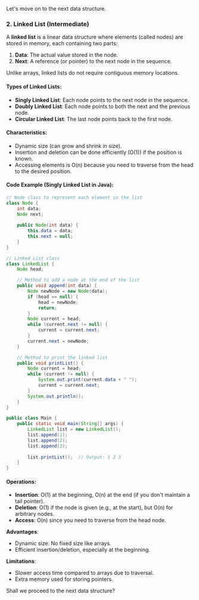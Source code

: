 Let's move on to the next data structure.

### 2. **Linked List** (Intermediate)
A **linked list** is a linear data structure where elements (called nodes) are stored in memory, each containing two parts:
1. **Data**: The actual value stored in the node.
2. **Next**: A reference (or pointer) to the next node in the sequence.

Unlike arrays, linked lists do not require contiguous memory locations.

#### Types of Linked Lists:
- **Singly Linked List**: Each node points to the next node in the sequence.
- **Doubly Linked List**: Each node points to both the next and the previous node.
- **Circular Linked List**: The last node points back to the first node.

#### Characteristics:
- Dynamic size (can grow and shrink in size).
- Insertion and deletion can be done efficiently (O(1)) if the position is known.
- Accessing elements is O(n) because you need to traverse from the head to the desired position.

#### Code Example (Singly Linked List in Java):
```java
// Node class to represent each element in the list
class Node {
    int data;
    Node next;
    
    public Node(int data) {
        this.data = data;
        this.next = null;
    }
}

// Linked List class
class LinkedList {
    Node head;

    // Method to add a node at the end of the list
    public void append(int data) {
        Node newNode = new Node(data);
        if (head == null) {
            head = newNode;
            return;
        }
        Node current = head;
        while (current.next != null) {
            current = current.next;
        }
        current.next = newNode;
    }

    // Method to print the linked list
    public void printList() {
        Node current = head;
        while (current != null) {
            System.out.print(current.data + " ");
            current = current.next;
        }
        System.out.println();
    }
}

public class Main {
    public static void main(String[] args) {
        LinkedList list = new LinkedList();
        list.append(1);
        list.append(2);
        list.append(3);
        
        list.printList();  // Output: 1 2 3
    }
}
```

#### Operations:
- **Insertion**: O(1) at the beginning, O(n) at the end (if you don't maintain a tail pointer).
- **Deletion**: O(1) if the node is given (e.g., at the start), but O(n) for arbitrary nodes.
- **Access**: O(n) since you need to traverse from the head node.

**Advantages**:
- Dynamic size: No fixed size like arrays.
- Efficient insertion/deletion, especially at the beginning.

**Limitations**:
- Slower access time compared to arrays due to traversal.
- Extra memory used for storing pointers.

Shall we proceed to the next data structure?